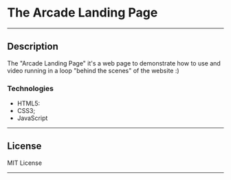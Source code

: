 # The Arcade Landing Page

---

## Description

The "Arcade Landing Page" it's a web page to demonstrate how to use and video running in a loop "behind the scenes" of the website :)

### Technologies

- HTML5:
- CSS3;
- JavaScript

---

## License

MIT License

---
